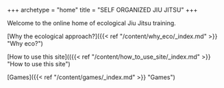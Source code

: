 +++
archetype = "home"
title = "SELF ORGANIZED JIU JITSU"
+++

Welcome to the online home of ecological Jiu Jitsu training.

[Why the ecological approach?]({{< ref "/content/why_eco/_index.md" >}} "Why eco?")

[How to use this site](({{< ref "/content/how_to_use_site/_index.md" >}} "How to use this site")

[Games]({{< ref "/content/games/_index.md" >}} "Games")
